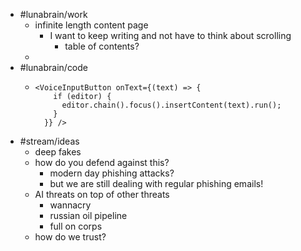 - #lunabrain/work
	- infinite length content page
		- I want to keep writing and not have to think about scrolling
			- table of contents?
	-
- #lunabrain/code
	- ```tsx
	  <VoiceInputButton onText={(text) => {
	      if (editor) {
	        editor.chain().focus().insertContent(text).run();
	      }
	    }} />
	  ```
- #stream/ideas
	- deep fakes
	- how do you defend against this?
		- modern day phishing attacks?
		- but we are still dealing with regular phishing emails!
	- AI threats on top of other threats
		- wannacry
		- russian oil pipeline
		- full on corps
	- how do we trust?
